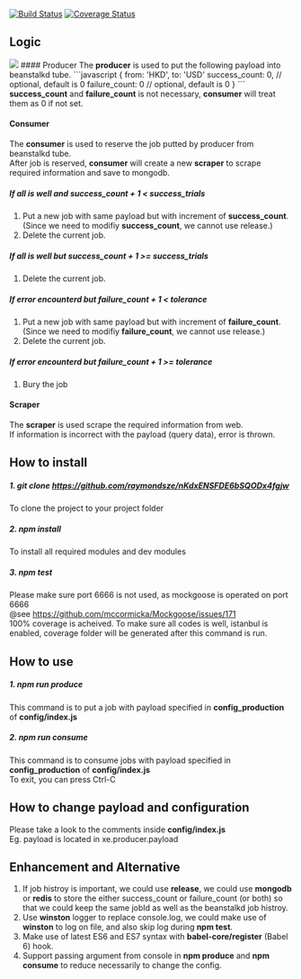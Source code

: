 [![Build Status](https://travis-ci.org/raymondsze/nKdxENSFDE6bSQODx4fgjw.svg)](https://travis-ci.org/raymondsze/nKdxENSFDE6bSQODx4fgjw.svg?branch=master)
[![Coverage Status](https://coveralls.io/repos/raymondsze/nKdxENSFDE6bSQODx4fgjw/badge.svg?branch=master)](https://coveralls.io/r/raymondsze/nKdxENSFDE6bSQODx4fgjw?branch=master)
  
## Logic
<img src="http://image.lxway.com/upload/9/3e/93e1a6ee4c096e918fdeaac3939300f9.png"/>  
#### Producer
The <b>producer</b> is used to put the following payload into beanstalkd tube.  
```javascript
{
	from: 'HKD',
	to: 'USD'
	success_count: 0, // optional, default is 0
	failure_count: 0 // optional, default is 0
}
```
<b>success_count</b> and <b>failure_count</b> is not necessary, <b>consumer</b> will treat them as 0 if not set.  

#### Consumer
The <b>consumer</b> is used to reserve the job putted by producer from beanstalkd tube.  
After job is reserved, <b>consumer</b> will create a new <b>scraper</b> to scrape required information and save to mongodb.  

##### If all is well and <b>success\_count</b> + 1 < <b>success\_trials</b>  
1. Put a new job with same payload but with increment of <b>success\_count</b>. \(Since we need to modifiy <b>success\_count</b>, we cannot use release.\)  
2. Delete the current job.  

##### If all is well but <b>success\_count</b> + 1 >= <b>success\_trials</b>  
1. Delete the current job.  

##### If error encounterd but <b>failure\_count</b> + 1 < <b>tolerance</b>  
1. Put a new job with same payload but with increment of <b>failure\_count</b>. (Since we need to modifiy <b>failure\_count</b>, we cannot use release.)  
2. Delete the current job.  

##### If error encounterd but <b>failure\_count</b> + 1 >= <b>tolerance</b>  
1. Bury the job  

#### Scraper
The <b>scraper</b> is used scrape the required information from web.  
If information is incorrect with the payload (query data), error is thrown.  

## How to install
##### 1. git clone https://github.com/raymondsze/nKdxENSFDE6bSQODx4fgjw 
To clone the project to your project folder
##### 2. npm install
To install all required modules and dev modules
##### 3. npm test
Please make sure port 6666 is not used, as mockgoose is operated on port 6666  
@see https://github.com/mccormicka/Mockgoose/issues/171  
100% coverage is acheived. To make sure all codes is well, istanbul is enabled, coverage folder will be generated after this command is run.

## How to use
##### 1. npm run produce  
This command is to put a job with payload specified in <b>config_production</b> of <b> config/index.js </b>  
##### 2. npm run consume
This command is to consume jobs with payload specified in <b>config_production</b> of <b> config/index.js </b>  
To exit, you can press Ctrl-C  

## How to change payload and configuration
Please take a look to the comments inside <b> config/index.js </b>  
Eg. payload is located in xe.producer.payload  

## Enhancement and Alternative
1. If job histroy is important, we could use <b>release</b>, we could use <b>mongodb</b> or <b>redis</b> to store the either success_count or failure_count (or both) so that we could keep the same jobId as well as the beanstalkd job histroy.  
2. Use <b>winston</b> logger to replace console.log, we could make use of <b>winston</b> to log on file, and also skip log during <b>npm test</b>.  
3. Make use of latest ES6 and ES7 syntax with <b>babel-core/register</b> (Babel 6) hook.
4. Support passing argument from console in <b>npm produce</b> and <b>npm consume</b> to reduce necessarily to change the config.
